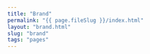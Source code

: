 ```yaml
---
title: "Brand"
permalink: "{{ page.fileSlug }}/index.html"
layout: "brand.html"
slug: "brand"
tags: "pages"
---
```



